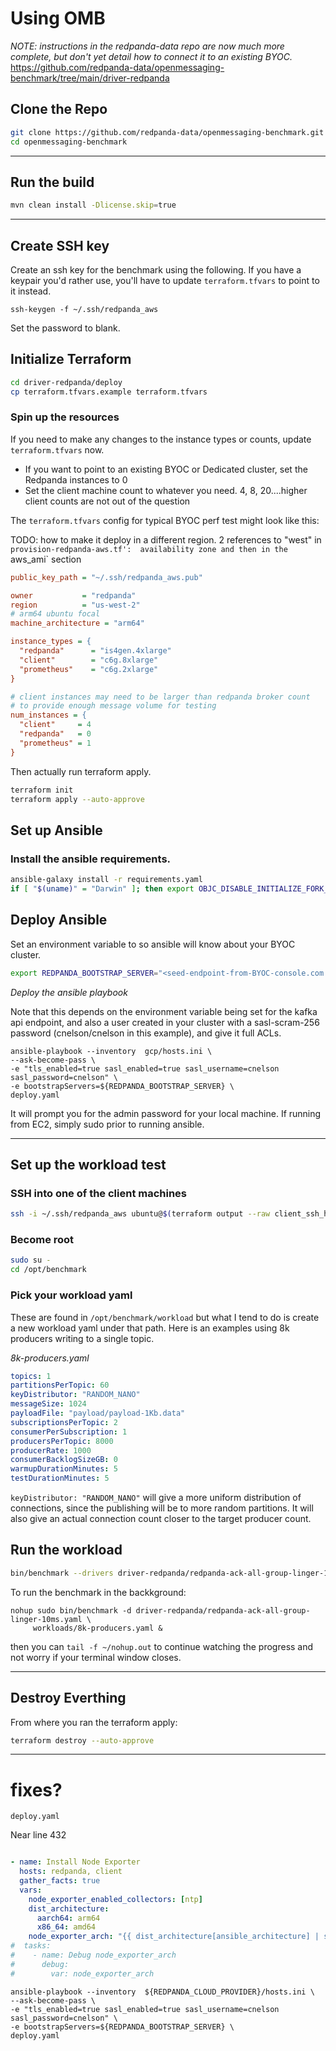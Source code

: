 # Using OMB

_NOTE:  instructions in the redpanda-data repo are now much more complete, but don't yet detail how to connect it to an existing BYOC._
https://github.com/redpanda-data/openmessaging-benchmark/tree/main/driver-redpanda



## Clone the Repo


```bash
git clone https://github.com/redpanda-data/openmessaging-benchmark.git
cd openmessaging-benchmark
```

---

## Run the build


```bash
mvn clean install -Dlicense.skip=true
```

---

## Create SSH key

Create an ssh key for the benchmark using the following.  If you have a keypair you'd rather use, you'll have to update `terraform.tfvars` to point to it instead.

```
ssh-keygen -f ~/.ssh/redpanda_aws
```

Set the password to blank.


## Initialize Terraform

```bash
cd driver-redpanda/deploy
cp terraform.tfvars.example terraform.tfvars
```


### Spin up the resources

If you need to make any changes to the instance types or counts, update `terraform.tfvars` now.
* If you want to point to an existing BYOC or Dedicated cluster, set the Redpanda instances to 0
* Set the client machine count to whatever you need.   4, 8, 20....higher client counts are not out of the question


The `terraform.tfvars` config for typical BYOC perf test might look like this:

TODO:  how to make it deploy in a different region.
2 references to "west" in `provision-redpanda-aws.tf':  availability zone and then in the `aws_ami` section


```ini
public_key_path = "~/.ssh/redpanda_aws.pub"

owner           = "redpanda"
region          = "us-west-2"
# arm64 ubuntu focal
machine_architecture = "arm64"

instance_types = {
  "redpanda"      = "is4gen.4xlarge"
  "client"        = "c6g.8xlarge"
  "prometheus"    = "c6g.2xlarge"
}

# client instances may need to be larger than redpanda broker count
# to provide enough message volume for testing
num_instances = {
  "client"     = 4
  "redpanda"   = 0
  "prometheus" = 1
}
```

Then actually run terraform apply.

```bash
terraform init
terraform apply --auto-approve
```



## Set up Ansible

### Install the ansible requirements.

```bash
ansible-galaxy install -r requirements.yaml
if [ "$(uname)" = "Darwin" ]; then export OBJC_DISABLE_INITIALIZE_FORK_SAFETY=YES; fi
```


## Deploy Ansible

Set an environment variable to so ansible will know about your BYOC cluster.

```bash
export REDPANDA_BOOTSTRAP_SERVER="<seed-endpoint-from-BYOC-console.com:9092>"
```

*Deploy the ansible playbook*

Note that this depends on the environment variable being set for the kafka api endpoint, and also a user created in your cluster with a sasl-scram-256 password (cnelson/cnelson in this example), and give it full ACLs.

```
ansible-playbook --inventory  gcp/hosts.ini \
--ask-become-pass \
-e "tls_enabled=true sasl_enabled=true sasl_username=cnelson sasl_password=cnelson" \
-e bootstrapServers=${REDPANDA_BOOTSTRAP_SERVER} \
deploy.yaml
```

It will prompt you for the admin password for your local machine.  If running from EC2, simply sudo prior to running ansible.




---

## Set up the workload test

### SSH into one of the client machines

```bash
ssh -i ~/.ssh/redpanda_aws ubuntu@$(terraform output --raw client_ssh_host)
```

### Become root

```bash
sudo su -
cd /opt/benchmark
```

### Pick your workload yaml

These are found in `/opt/benchmark/workload` but what I tend to do is create a new workload yaml under that path.  Here is an examples using 8k producers writing to a single topic.


*8k-producers.yaml*
```yaml
topics: 1
partitionsPerTopic: 60
keyDistributor: "RANDOM_NANO"
messageSize: 1024
payloadFile: "payload/payload-1Kb.data"
subscriptionsPerTopic: 2
consumerPerSubscription: 1
producersPerTopic: 8000
producerRate: 1000
consumerBacklogSizeGB: 0
warmupDurationMinutes: 5
testDurationMinutes: 5
```

`keyDistributor: "RANDOM_NANO"` will give a more uniform distribution of connections, since the publishing will be to more random partitions.   It will also give an actual connection count closer to the target producer count.

## Run the workload

```bash
bin/benchmark --drivers driver-redpanda/redpanda-ack-all-group-linger-10ms.yaml workloads/8k-producers.yaml
```


To run the benchmark in the backkground:

```
nohup sudo bin/benchmark -d driver-redpanda/redpanda-ack-all-group-linger-10ms.yaml \
     workloads/8k-producers.yaml &
```


then you can `tail -f ~/nohup.out` to continue watching the progress and not worry if your terminal window closes.

---


## Destroy Everthing

From where you ran the terraform apply:

```bash
terraform destroy --auto-approve
```



---


# fixes?

`deploy.yaml`

Near line 432

```yaml

- name: Install Node Exporter
  hosts: redpanda, client
  gather_facts: true
  vars:
    node_exporter_enabled_collectors: [ntp]
    dist_architecture:
      aarch64: arm64
      x86_64: amd64
    node_exporter_arch: "{{ dist_architecture[ansible_architecture] | string }}"
#  tasks:
#    - name: Debug node_exporter_arch
#      debug:
#        var: node_exporter_arch
```

```
ansible-playbook --inventory  ${REDPANDA_CLOUD_PROVIDER}/hosts.ini \
--ask-become-pass \
-e "tls_enabled=true sasl_enabled=true sasl_username=cnelson sasl_password=cnelson" \
-e bootstrapServers=${REDPANDA_BOOTSTRAP_SERVER} \
deploy.yaml
```
